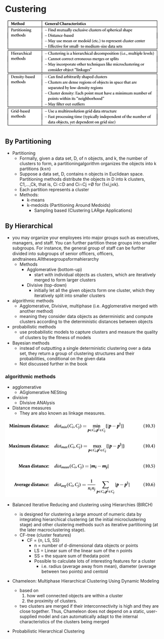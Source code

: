 Custering
=========
![Custering_method_overview](Images/Custering_method_overview.PNG)

## By Partitioning
- Partitioning
    - Formally, given a data set, D, of n objects, and k, the number of clusters to 
    form, a partitioningalgorithm organizes the objects into k partitions (k≤n)
    - Suppose a data set, D, contains n objects in Euclidean space. 
    Partitioning methods distribute the objects in D into k clusters, C1,...,Ck, 
    that is, Ci ⊂D and Ci∩Cj =Ø for (1≤i,j≤k). 
    - Each partition represents a cluster
    - Methods:
        - k-means
        - k-medoids (Partitioning Around Medoids)
            - Sampling based (Clustering LARge Applications)
            
## By Hierarchical
- you may organize your employees into major groups such as executives, managers, 
and staff. You can further partition these groups into smaller subgroups. 
For instance, the general group of staff can be further divided into subgroups 
of senior ofﬁcers, ofﬁcers, andtrainees.Allthesegroupsformahierarchy
    - Methods
        - Agglomerative (bottom-up)
            - start with individual objects as clusters, which are iteratively merged to form larger clusters
        - Divisive (top-down) 
            -  initially let all the given objects form one cluster, which they iteratively split into smaller clusters
- algorithmic methods
    - Agglomerative, Divisive, multiphase (i.e. Agglomerative merged with another method)
    - meaning they consider data objects as deterministic and compute clusters according to the deterministic distances between objects 
- probabilistic methods
    - use probabilistic models to capture clusters and measure the quality of clusters by the ﬁtness of models
- Bayesian methods
    - instead of outputting a single deterministic clustering over a data set, they return a group of clustering structures and their probabilities, conditional on the given data
    - Not discussed further in the book
    
### algorithmic methods
- agglomerative
    - AGglomerative NESting
- divisive
    - DIvisive ANAlysis
- Distance measures
    - They are also known as linkage measures.

![Distance_measures_algorithmic_clustering_methods](Images/Distance_measures_algorithmic_clustering_methods.PNG)

- Balanced Iterative Reducing and clustering using Hierarchies (BIRCH)
    -  is designed for clustering a large amount of numeric data by integrating hierarchical clustering (at the initial microclustering stage) and other clustering methods such as iterative partitioning (at the later macroclustering stage).
    - CF-tree (cluster features)
        - CF = {n, LS, SS}
            - n = number of d-dimensional data objects or points
            - LS = Linear sum of the linear sum of the n points 
            - SS =  the square sum of thedata point
            - Possible to calculate lots of interesting features for a cluster
                - i.e. radius (average away from mean), diameter (average between two points) and centoid

- Chameleon: Multiphase Hierarchical Clustering Using Dynamic Modeling 
    - based on 
        1. how well connected objects are within a cluster 
        2. the proximity of clusters.
    - two clusters are merged if their interconnectivity is high and they are close together. Thus, Chameleon does not depend on a static, user-supplied model and can automatically adapt to the internal characteristics of the clusters being merged

- Probabilistic Hierarchical Clustering 
